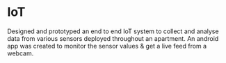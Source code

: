 # IoT

Designed and prototyped an end to end IoT system to collect and analyse data from various sensors deployed throughout an apartment. An android app was created to monitor the sensor values & get a live feed from a webcam.
